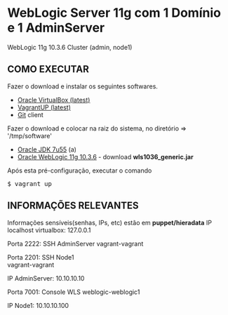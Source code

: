 WebLogic Server 11g com 1 Domínio e 1 AdminServer
================================

WebLogic 11g 10.3.6 Cluster (admin, node1)

COMO EXECUTAR
---------------
Fazer o download e instalar os seguintes softwares.
 * [Oracle VirtualBox (latest)](http://www.virtualbox.org)
 * [VagrantUP (latest)](http://www.vagrantup.com)
 * [Git](https://help.github.com/articles/set-up-git) client

Fazer o download e colocar na raiz do sistema, no diretório => '/tmp/software'
 * [Oracle JDK 7u55](http://www.oracle.com/technetwork/java/javase/downloads/jdk7-downloads-1880260.html) (a)
 * [Oracle WebLogic 11g 10.3.6](http://www.oracle.com/technetwork/middleware/weblogic/downloads/wls-for-dev-1703574.html) - download **wls1036_generic.jar**

Após esta pré-configuração, executar o comando
<pre>$ vagrant up</pre>

INFORMAÇÕES RELEVANTES
---------------

Informações sensíveis(senhas, IPs, etc) estão em  **puppet/hieradata**
IP localhost virtualbox: 127.0.0.1

  Porta 2222: SSH AdminServer
    vagrant-vagrant

  Porta 2201: SSH Node1  
    vagrant-vagrant

IP AdminServer: 10.10.10.10

  Porta 7001: Console WLS
    weblogic-weblogic1

IP Node1: 10.10.10.100
